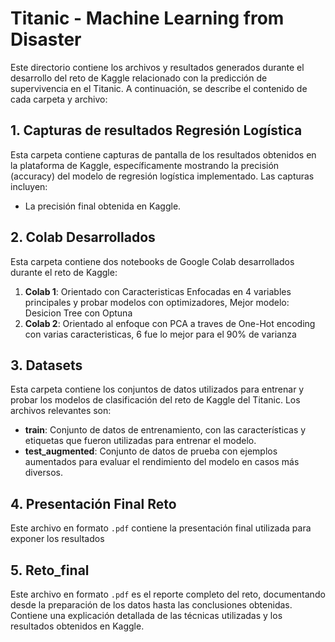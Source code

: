 # Titanic - Machine Learning from Disaster

Este directorio contiene los archivos y resultados generados durante el desarrollo del reto de Kaggle relacionado con la predicción de supervivencia en el Titanic. A continuación, se describe el contenido de cada carpeta y archivo:

## 1. Capturas de resultados Regresión Logística
Esta carpeta contiene capturas de pantalla de los resultados obtenidos en la plataforma de Kaggle, específicamente mostrando la precisión (accuracy) del modelo de regresión logística implementado. Las capturas incluyen:
- La precisión final obtenida en Kaggle.

## 2. Colab Desarrollados
Esta carpeta contiene dos notebooks de Google Colab desarrollados durante el reto de Kaggle:
1. **Colab 1**: Orientado con Caracteristicas Enfocadas en 4 variables principales y probar modelos con optimizadores, Mejor modelo: Desicion Tree con Optuna
2. **Colab 2**: Orientado al enfoque con PCA a traves de One-Hot encoding con varias caracteristicas, 6 fue lo mejor para el 90% de varianza 

## 3. Datasets
Esta carpeta contiene los conjuntos de datos utilizados para entrenar y probar los modelos de clasificación del reto de Kaggle del Titanic. Los archivos relevantes son:
- **train**: Conjunto de datos de entrenamiento, con las características y etiquetas que fueron utilizadas para entrenar el modelo.
- **test_augmented**: Conjunto de datos de prueba con ejemplos aumentados para evaluar el rendimiento del modelo en casos más diversos.

## 4. Presentación Final Reto
Este archivo en formato `.pdf` contiene la presentación final utilizada para exponer los resultados 

## 5. Reto_final
Este archivo en formato `.pdf` es el reporte completo del reto, documentando desde la preparación de los datos hasta las conclusiones obtenidas. Contiene una explicación detallada de las técnicas utilizadas y los resultados obtenidos en Kaggle.

